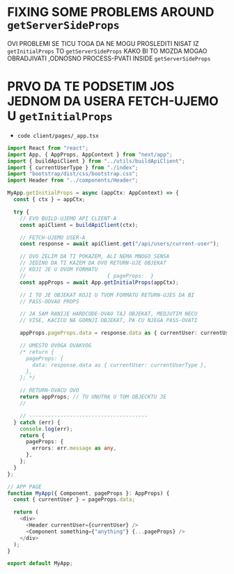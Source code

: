 # FIXING SOME PROBLEMS AROUND `getServerSideProps`

OVI PROBLEMI SE TICU TOGA DA NE MOGU PROSLEDITI NISAT IZ `getInitialProps` TO `getServerSideProps` KAKO BI TO MOZDA MOGAO OBRADJIVATI ,ODNOSNO PROCESS-PVATI INSIDE `getServerSideProps`

# PRVO DA TE PODSETIM JOS JEDNOM DA USERA FETCH-UJEMO U `getInitialProps`

- `code client/pages/_app.tsx`

```ts
import React from "react";
import App, { AppProps, AppContext } from "next/app";
import { buildApiClient } from "../utils/buildApiClient";
import { currentUserType } from "./index";
import "bootstrap/dist/css/bootstrap.css";
import Header from "../components/Header";

MyApp.getInitialProps = async (appCtx: AppContext) => {
  const { ctx } = appCtx;

  try {
    // EVO BUILD-UJEMO API CLIENT-A
    const apiClient = buildApiClient(ctx);

    // FETCH-UJEMO USER-A
    const response = await apiClient.get("/api/users/current-user");

    // OVO ZELIM DA TI POKAZEM, ALI NEMA MNOGO SENSA
    // JEDINO DA TI KAZEM DA OVO RETURN-UJE OBJEKAT
    // KOJI JE U OVOM FORMATU
    //                          { pageProps:  }
    const appProps = await App.getInitialProps(appCtx);

    // I TO JE OBJEKAT KOJI U TVOM FORMATU RETURN-UJES DA BI
    // PASS-OOVAO PROPS

    // JA SAM RANIJE HARDCODE-OVAO TAJ OBJEKAT, MEDJUTIM NECU
    // VISE, KACICU NA GORNJI OBJEKAT, PA CU NJEGA PASS-OVATI

    appProps.pageProps.data = response.data as { currentUser: currentUserType };

    // UMESTO OVOGA OVAKVOG
    /* return {
      pageProps: {
        data: response.data as { currentUser: currentUserType },
      },
    }; */

    // RETURN-OVACU OVO
    return appProps; // TU UNUTRA U TOM OBJECKTU JE
    //

    // --------------------------------------
  } catch (err) {
    console.log(err);
    return {
      pageProps: {
        errors: err.message as any,
      },
    };
  }
};

// APP PAGE
function MyApp({ Component, pageProps }: AppProps) {
  const { currentUser } = pageProps.data;

  return (
    <div>
      <Header currentUser={currentUser} />
      <Component something={"anything"} {...pageProps} />
    </div>
  );
}

export default MyApp;
```
